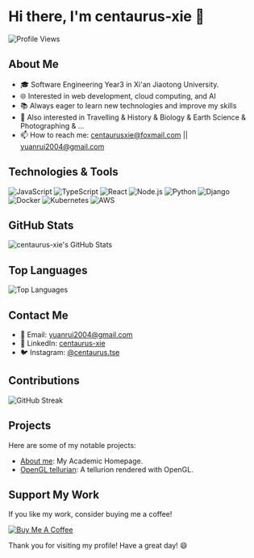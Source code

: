 <!---
centaurus-xie/centaurus-xie is a ✨ special ✨ repository because its `README.md` (this file) appears on your GitHub profile.
You can click the Preview link to take a look at your changes.
--->
# Hi there, I'm centaurus-xie 👋

![Profile Views](https://komarev.com/ghpvc/?username=centaurus-xie&color=blue)

## About Me

- 🎓 Software Engineering Year3 in Xi'an Jiaotong University.
- 🌐 Interested in web development, cloud computing, and AI
- 📚 Always eager to learn new technologies and improve my skills
- 👀 Also interested in Travelling & History & Biology & Earth Science & Photographing & ...
- 📫 How to reach me: centaurusxie@foxmail.com || yuanrui2004@gmail.com

## Technologies & Tools

![JavaScript](https://img.shields.io/badge/-JavaScript-333333?style=flat&logo=javascript)
![TypeScript](https://img.shields.io/badge/-TypeScript-333333?style=flat&logo=typescript)
![React](https://img.shields.io/badge/-React-333333?style=flat&logo=react)
![Node.js](https://img.shields.io/badge/-Node.js-333333?style=flat&logo=node.js)
![Python](https://img.shields.io/badge/-Python-333333?style=flat&logo=python)
![Django](https://img.shields.io/badge/-Django-333333?style=flat&logo=django)
![Docker](https://img.shields.io/badge/-Docker-333333?style=flat&logo=docker)
![Kubernetes](https://img.shields.io/badge/-Kubernetes-333333?style=flat&logo=kubernetes)
![AWS](https://img.shields.io/badge/-AWS-333333?style=flat&logo=amazon-aws)

## GitHub Stats

![centaurus-xie's GitHub Stats](https://github-readme-stats.vercel.app/api?username=centaurus-xie&show_icons=true&theme=radical)

## Top Languages

![Top Languages](https://github-readme-stats.vercel.app/api/top-langs/?username=centaurus-xie&layout=compact&theme=radical)

## Contact Me

- 📧 Email: [yuanrui2004@gmail.com](mailto:centaurusxie@gmail.com)
- 💼 LinkedIn: [centaurus-xie](https://www.linkedin.com/in/centaurus-xie/)
- 🐦 Instagram: [@centaurus.tse](https://www.instagram.com/centaurus.tse)

## Contributions

![GitHub Streak](https://github-readme-streak-stats.herokuapp.com/?user=centaurus-xie&theme=radical)

## Projects

Here are some of my notable projects:

- [About me](https://github.com/centaurus-xie/centaurus-xie.github.io): My Academic Homepage.
- [OpenGL tellurian](https://github.com/centaurus-xie/OpenGL_Tellurion): A tellurion rendered with OpenGL.

## Support My Work

If you like my work, consider buying me a coffee!

[![Buy Me A Coffee](https://img.shields.io/badge/Buy%20me%20a%20coffee-%23FFDD00?style=flat&logo=buy-me-a-coffee)](https://www.buymeacoffee.com/centaurusxie)

Thank you for visiting my profile! Have a great day! 😄
